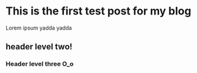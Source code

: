 # This is the first test post for my blog
Lorem ipsum yadda yadda

## header level two!


### Header level three O_o